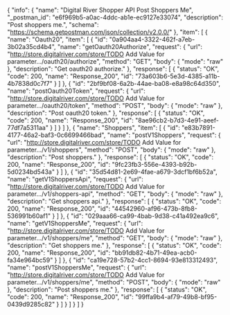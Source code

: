 {
  "info": {
    "name": "Digital River Shopper API Post Shoppers Me",
    "_postman_id": "e6f969b5-a0ac-4ddc-ab1e-ec9127e33074",
    "description": "Post shoppers me.",
    "schema": "https://schema.getpostman.com/json/collection/v2.0.0/"
  },
  "item": [
    {
      "name": "Oauth20",
      "item": [
        {
          "id": "0a904aa4-3322-462f-a7eb-3b02a35cd4b4",
          "name": "getOauth20Authorize",
          "request": {
            "url": "http://store.digitalriver.com/store/TODO Add Value for parameter.../oauth20/authorize",
            "method": "GET",
            "body": {
              "mode": "raw"
            },
            "description": "Get oauth20 authorize."
          },
          "response": [
            {
              "status": "OK",
              "code": 200,
              "name": "Response_200",
              "id": "73a603b6-5e3d-4385-a11b-4b7838d0c7f7"
            }
          ]
        },
        {
          "id": "2bf9bf08-6a2b-44ae-ba08-e8a98c64d350",
          "name": "postOauth20Token",
          "request": {
            "url": "http://store.digitalriver.com/store/TODO Add Value for parameter.../oauth20/token",
            "method": "POST",
            "body": {
              "mode": "raw"
            },
            "description": "Post oauth20 token."
          },
          "response": [
            {
              "status": "OK",
              "code": 200,
              "name": "Response_200",
              "id": "8ae96cb2-b7d3-4e91-aeef-77df7a5311aa"
            }
          ]
        }
      ]
    },
    {
      "name": "Shoppers",
      "item": [
        {
          "id": "e83b7891-4177-46a2-baf3-0c6699466bad",
          "name": "postV1Shoppers",
          "request": {
            "url": "http://store.digitalriver.com/store/TODO Add Value for parameter.../v1/shoppers",
            "method": "POST",
            "body": {
              "mode": "raw"
            },
            "description": "Post shoppers."
          },
          "response": [
            {
              "status": "OK",
              "code": 200,
              "name": "Response_200",
              "id": "9fc23fb3-556e-4393-b92b-5d0234bd543a"
            }
          ]
        },
        {
          "id": "35d54d81-2e69-4fae-a679-3dcf1bf6b52a",
          "name": "getV1ShoppersApi",
          "request": {
            "url": "http://store.digitalriver.com/store/TODO Add Value for parameter.../v1/shoppers-api",
            "method": "GET",
            "body": {
              "mode": "raw"
            },
            "description": "Get shoppers api."
          },
          "response": [
            {
              "status": "OK",
              "code": 200,
              "name": "Response_200",
              "id": "44542960-af96-473b-8fb8-536991b60af1"
            }
          ]
        },
        {
          "id": "029aaa66-ca99-4bab-9d38-c41a492ea9c6",
          "name": "getV1ShoppersMe",
          "request": {
            "url": "http://store.digitalriver.com/store/TODO Add Value for parameter.../v1/shoppers/me",
            "method": "GET",
            "body": {
              "mode": "raw"
            },
            "description": "Get shoppers me."
          },
          "response": [
            {
              "status": "OK",
              "code": 200,
              "name": "Response_200",
              "id": "bb91db82-4b71-49ea-acb0-fa34e964bc59"
            }
          ]
        },
        {
          "id": "ca19e728-57b2-4cc1-8694-93e813312493",
          "name": "postV1ShoppersMe",
          "request": {
            "url": "http://store.digitalriver.com/store/TODO Add Value for parameter.../v1/shoppers/me",
            "method": "POST",
            "body": {
              "mode": "raw"
            },
            "description": "Post shoppers me."
          },
          "response": [
            {
              "status": "OK",
              "code": 200,
              "name": "Response_200",
              "id": "99ffa9b4-af79-49b8-bf95-0439d9285c82"
            }
          ]
        }
      ]
    }
  ]
}